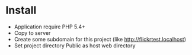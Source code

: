 Install
=======

* Application require PHP 5.4+
* Copy to server
* Create some subdomain for this project (like http://flickrtest.localhost)
* Set project directory Public as host web directory
